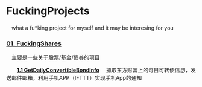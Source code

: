 # FuckingProjects
&#8195;what a fu*king project for myself and it may be interesing for you
### [01. FuckingShares](https://github.com/moonlighf/FuckingProjects/tree/master/FuckingShares)
&#8195;主要是一些关于股票/基金/债券的项目

　　**[1.1 GetDailyConvertibleBondInfo](https://github.com/moonlighf/FuckingProjects/tree/master/FuckingShares/GetDailyConvertibleBondInfo)**
&#8195;抓取东方财富上的每日可转债信息，发送邮件邮箱，利用手机APP（IFTTT）实现手机App的通知
